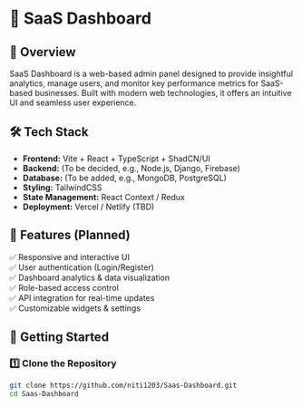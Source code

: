 # 🚀 SaaS Dashboard

## 📌 Overview
SaaS Dashboard is a web-based admin panel designed to provide insightful analytics, manage users, and monitor key performance metrics for SaaS-based businesses. Built with modern web technologies, it offers an intuitive UI and seamless user experience.

## 🛠 Tech Stack
- **Frontend:** Vite + React + TypeScript + ShadCN/UI  
- **Backend:** (To be decided, e.g., Node.js, Django, Firebase)  
- **Database:** (To be added, e.g., MongoDB, PostgreSQL)  
- **Styling:** TailwindCSS  
- **State Management:** React Context / Redux  
- **Deployment:** Vercel / Netlify (TBD)

## 🎯 Features (Planned)
✅ Responsive and interactive UI  
✅ User authentication (Login/Register)  
✅ Dashboard analytics & data visualization  
✅ Role-based access control  
✅ API integration for real-time updates  
✅ Customizable widgets & settings  

## 🚀 Getting Started
### 1️⃣ Clone the Repository
```sh
git clone https://github.com/niti1203/Saas-Dashboard.git
cd Saas-Dashboard

 
 
